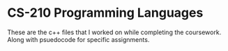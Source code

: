# CS-210 Programming Languages

These are the c++ files that I worked on while completing the coursework. 
Along with psuedocode for specific assignments.
